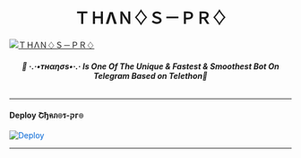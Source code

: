 <h1 align="center">
<b> ＴＨΛＮ♢Ｓ－ＰＲ♢ </b>
</h1>

[![ＴＨΛＮ♢Ｓ－ＰＲ♢](https://telegra.ph/file/bdf457aee34ed8791c150.jpg)](https://github.com/PROBOY-OP/PRO-LEGENDBOT)

<h6 align="center">
  <b>💞 ·.·•тнαησѕ•·.· Is One Of The Unique & Fastest & Smoothest Bot On Telegram Based on Telethon💞</b>
</h6>

---------

<h4> Deploy Շђคภ๏ร-קг๏ </h4>


<a href="https://heroku.com/Շђคภ๏ร-קг๏/" rel="nofollow" style="background-color: initial; box-sizing: border-box; color: #0366d6; text-decoration-line: none;"><img alt="Deploy" data-canonical-src="https://www.herokucdn.com/deploy/button.svg" src="https://camo.githubusercontent.com/83b0e95b38892b49184e07ad572c94c8038323fb/68747470733a2f2f7777772e6865726f6b7563646e2e636f6d2f6465706c6f792f627574746f6e2e737667" style="border-style: none; box-sizing: initial; max-width: 100%;" /></a></div>

-----------

